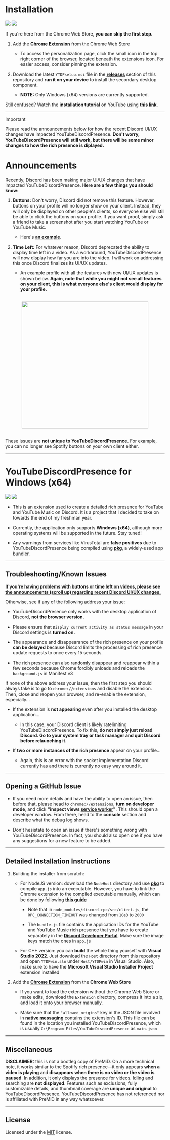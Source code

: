 # Installation

<p align="left">
    <a href="https://chrome.google.com/webstore/detail/youtubediscordpresence/hnmeidgkfcbpjjjpmjmpehjdljlaeaaa" alt="Chrome Extension">
        <img src="https://img.shields.io/badge/Chrome%20Web%20Store-8%2C000%2B%20Users-critical" /></a>
    <a href="https://chrome.google.com/webstore/detail/youtubediscordpresence/hnmeidgkfcbpjjjpmjmpehjdljlaeaaa" alt="Category: Social & Communication">
        <img src="https://img.shields.io/badge/Total%20Installs-25%2C000%2B-blue" /></a>
</p>

If you're here from the Chrome Web Store, **you can skip the first step.**

1. Add the [<ins>**Chrome Extension**</ins>](https://chrome.google.com/webstore/detail/youtubediscordpresence/hnmeidgkfcbpjjjpmjmpehjdljlaeaaa) from the Chrome Web Store

   - To access the personalization page, click the small icon in the top right corner of the browser, located beneath the extensions icon. For easier access, consider pinning the extension.

2. Download the latest `YTDPsetup.msi` file in the [**<ins>releases</ins>**](https://github.com/XFG16/YouTubeDiscordPresence/releases/tag/1.4.2) section of this repository and **run it on your device** to install the secondary desktop component.

   - **NOTE:** Only Windows (x64) versions are currently supported.

Still confused? Watch the **installation tutorial** on YouTube using [**<ins>this link</ins>**](https://www.youtube.com/watch?v=BWPNqPGFyL4).

---

> [!IMPORTANT]  
> Please read the announcements below for how the recent Discord UI/UX changes have impacted YouTubeDiscordPresence. **Don't worry, YouTubeDiscordPresence will still work, but there will be some minor changes to how the rich presence is diplayed.**

# Announcements

Recently, Discord has been making major UI/UX changes that have impacted YouTubeDiscordPresence. **Here are a few things you should know:**

1. **Buttons:** Don't worry, Discord did not remove this feature. However, buttons on your profile will no longer show on your client. Instead, they will only be displayed on other people's clients, so everyone else will still be able to click the buttons on your profile. If you want proof, simply ask a friend to take a screenshot after you start watching YouTube or YouTube Music.

    - Here's [**<ins>an example</ins>**](https://github.com/discordjs/RPC/issues/180#issuecomment-2313232518).

2. **Time Left:** For whatever reason, Discord deprecated the ability to display time left in a video. As a workaround, YouTubeDiscordPresence will now display how far you are into the video. I will work on addressing this once Discord finalizes its UI/UX updates.

    - An example profile with all the features with new UI/UX updates is shown below. **Again, note that while you might not see all features on your client, this is what everyone else's client would display for your profile.**

<br>

<div align="center">
  <img width="auto" height="400px" src="https://github.com/XFG16/YouTubeDiscordPresence/blob/main/Screenshots/newUiExample.png?raw=true">
</div>

<br>

These issues are **not unique to YouTubeDiscordPresence.** For example, you can no longer see Spotify buttons on your own client either.

---

# YouTubeDiscordPresence for Windows (x64)

<p align="left">
    <a href="https://chrome.google.com/webstore/detail/youtubediscordpresence/hnmeidgkfcbpjjjpmjmpehjdljlaeaaa" alt="Category: Social & Communication">
        <img src="https://img.shields.io/badge/Category-Social%20%26%20Communication-blueviolet" /></a>
    <a href="https://github.com/XFG16/YouTubeDiscordPresence#license" alt="MIT License">
        <img src="https://img.shields.io/badge/License-MIT-yellow" /></a>
</p>

- This is an extension used to create a detailed rich presence for YouTube and YouTube Music on Discord. It is a project that I decided to take on towards the end of my freshman year.

- Currently, the application only supports **Windows (x64)**, although more operating systems will be supported in the future. Stay tuned!

- Any warnings from services like VirusTotal are **false positives** due to YouTubeDiscordPresence being compiled using [**<ins>pkg</ins>**](https://github.com/vercel/pkg), a widely-used app bundler.

---

## Troubleshooting/Known Issues

**<ins>If you're having problems with buttons or time left on videos, please see the announcements (scroll up) regarding recent Discord UI/UX changes.</ins>**

Otherwise, see if any of the following address your issue:

- YouTubeDiscordPresence only works with the desktop application of Discord, **not the browser version.**

- Please ensure that `Display current activity as status message` in your Discord settings is **turned on.**

- The appearance and disappearance of the rich presence on your profile **can be delayed** because Discord limits the processing of rich presence update requests to once every 15 seconds.

- The rich presence can also randomly disappear and reappear within a few seconds because Chrome forcibly unloads and reloads the `background.js` in Manifest v3

If none of the above address your issue, then the first step you should always take is to go to `chrome://extensions` and disable the extension. Then, close and reopen your browser, and re-enable the extension, especially...

- If the extension is **not appearing** even after you installed the desktop application...

  - In this case, your Discord client is likely ratelimiting YouTubeDiscordPresence. To fix this, **do not simply just reload Discord. Go to your system tray or task manager and quit Discord before relaunching it.**

- If **two or more instances of the rich presence** appear on your profile...

  - Again, this is an error with the socket implementation Discord currently has and there is currently no easy way around it.

---

## Opening a GitHub Issue

- If you need more details and have the ability to open an issue, then before that, please head to `chrome://extensions`, **turn on developer mode**, and click **"inspect views <ins>service worker</ins>"**. This should open a developer window. From there, head to the **console** section and describe what the debug log shows.

- Don't hesistate to open an issue if there's something wrong with YouTubeDiscordPresence. In fact, you should also open one if you have any suggestions for a new feature to be added.

---

## Detailed Installation Instructions

1. Building the installer from scratch:

   - For NodeJS version: download the `NodeHost` directory and use [**<ins>pkg</ins>**](https://github.com/vercel/pkg) to compile `app.js` into an executable. However, you have to link the Chrome extension to the compiled executable manually, which can be done by following [**<ins>this guide</ins>**](https://developer.chrome.com/docs/apps/nativeMessaging/)

     - Note that in `node_modules/discord-rpc/src/client.js`, the `RPC_CONNECTION_TIMEOUT` was changed from `10e3` to `2000`

     - The `bundle.js` file contains the application IDs for the YouTube and YouTube Music rich presence that you have to create separately in the [**Discord Developer Portal**](https://discord.com/developers/applications). Make sure the image keys match the ones in `app.js`

   - For C++ version: you can **build** the whole thing yourself with **Visual Studio 2022**. Just download the `Host` directory from this repository and open `YTDPwin.sln` under `Host/YTDPwin` in Visual Studio. Also, make sure to have the **Microsoft Visual Studio Installer Project** extension installed

2. Add the [<ins>**Chrome Extension**</ins>](https://chrome.google.com/webstore/detail/youtubediscordpresence/hnmeidgkfcbpjjjpmjmpehjdljlaeaaa) from the **Chrome Web Store**

   - If you want to load the extension without the Chrome Web Store or make edits, download the `Extension` directory, compress it into a zip, and load it onto your browser manually.

   - Make sure that the `"allowed_origins"` key in the JSON file involved in [**<ins>native messaging</ins>**](https://developer.chrome.com/docs/apps/nativeMessaging/) contains the extension's ID. This file can be found in the location you installed YouTubeDiscordPresence, which is usually `C:\Program Files\YouTubeDiscordPresence` as `main.json`

---

## Miscellaneous

**DISCLAIMER:** this is not a bootleg copy of PreMiD. On a more technical note, it works similar to the Spotify rich presence—it only appears **when a video is playing** and **disappears when there is no video or the video is paused**. In addition, it only displays the presence for videos. Idling and searching are **not displayed**. Features such as exclusions, fully customizable details, and thumbnail coverage are **unique and original** to YouTubeDiscordPresence. YouTubeDiscordPresence has not referenced nor is affiliated with PreMiD in any way whatsoever.

---

## License

Licensed under the [MIT](https://github.com/XFG16/YouTubeDiscordPresence/blob/main/LICENSE.txt) license.
